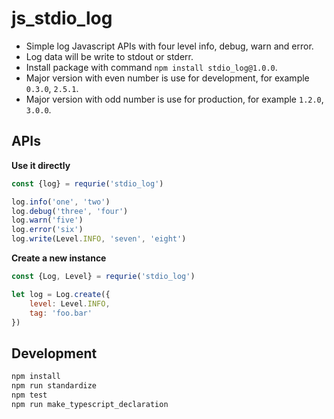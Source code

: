 # js_stdio_log

* Simple log Javascript APIs with four level info, debug, warn and error.
* Log data will be write to stdout or stderr.
* Install package with command `npm install stdio_log@1.0.0`.
* Major version with even number is use for development, for example `0.3.0`, `2.5.1`.
* Major version with odd number is use for production, for example `1.2.0`, `3.0.0`.

## APIs

**Use it directly**

```js
const {log} = requrie('stdio_log')

log.info('one', 'two')
log.debug('three', 'four')
log.warn('five')
log.error('six')
log.write(Level.INFO, 'seven', 'eight')
```

**Create a new instance**

```js
const {Log, Level} = requrie('stdio_log')

let log = Log.create({
    level: Level.INFO,
    tag: 'foo.bar'
})
```

## Development

```js
npm install
npm run standardize
npm test
npm run make_typescript_declaration
```
